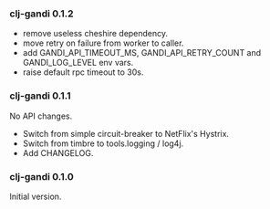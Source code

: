 ### clj-gandi 0.1.2

- remove useless cheshire dependency.
- move retry on failure from worker to caller.
- add GANDI_API_TIMEOUT_MS, GANDI_API_RETRY_COUNT and GANDI_LOG_LEVEL env vars.
- raise default rpc timeout to 30s.

### clj-gandi 0.1.1
No API changes.

- Switch from simple circuit-breaker to NetFlix's Hystrix.
- Switch from timbre to tools.logging / log4j.
- Add CHANGELOG.

### clj-gandi 0.1.0
Initial version.